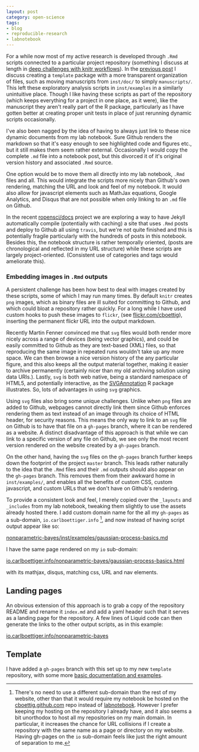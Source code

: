 ```yaml
---
layout: post
category: open-science
tags:
- blog
- reproducible-research
- labnotebook
---
```



For a while now most of my active research is developed through `.Rmd`
scripts connected to a particular project repository (something I discuss
at length in [deep challenges with knitr workflows](http://www.carlboettiger.info/2014/05/05/knitr-workflow-challenges.html)). In the [previous
post](http://www.carlboettiger.info/2014/05/06/steps-to-a-more-portable-workflow.html) I discuss creating a `template` package with a more transparent
organization of files, such as moving manuscripts from `inst/doc/` to
simply `manuscripts/`.  This left these exploratory analysis scripts in
`inst/examples` in a similarly unintuitive place.  Though I like having
these scripts as part of the repository (which keeps everything for
a project in one place, as it were), like the manuscript they aren't
really part of the R package, particularly as I have gotten better at
creating proper unit tests in place of just rerunning dynamic scripts
occasionally.

I've also been nagged by the idea of having to always just link to
these nice dynamic documents from my lab notebook. Sure Github renders
the markdown so that it's easy enough to see highlighted code and
figures etc., but it still makes them seem rather external.  Occasionally
I would copy the complete `.md` file into a notebook post, but this
divorced it of it's original version history and associated `.Rmd`
source.

One option would be to move them all directly into my lab notebook,
`.Rmd` files and all.  This would integrate the scripts more nicely
than Github's own rendering, matching the URL and look and feel
of my notebook. It would also allow for javascript elements such as MathJax
equations, Google Analytics, and Disqus that are not possible when
only linking to an `.md` file on Github.

In the recent [ropensci/docs](https://github.com/ropensci/docs) project
we are exploring a way to have Jekyll automatically compile (potentially
with caching) a site that uses `.Rmd` posts and deploy to Github
all using `travis`, but we're not quite finished and this is
potentially fragile particularly with the hundreds of posts in
this notebook. Besides this, the notebook structure is rather temporally
oriented, (posts are chronological and reflected in my URL structure)
while these scripts are largely project-oriented. (Consistent use of
categories and tags would ameliorate this).


### Embedding images in `.Rmd` outputs

A persistent challenge has been how best to deal with images created by
these scripts, some of which I may run many times. By default `knitr`
creates `png` images, which as binary files are ill suited for committing
to Github, and which could bloat a repository rather quickly.  For
a long while I have used custom hooks to push these images to `flickr`,
(see [flickr.com/cboettig](http://flickr.com/cboettig)), inserting the
permanent flickr URL into the output markdown.

Recently Martin Fenner convinced me that `svg` files would both render
more nicely across a range of devices (being vector graphics), and
could be easily committed to Github as they are text-based (XML) files,
so that reproducing the same image in repeated runs wouldn't take
up any more space.  We can then browse a nice version history of the
any particular figure, and this also keeps all the output material together,
making it easier to archive permanently (certainly nicer than my old
archiving solution using data URIs.). Lastly, `svg` is both web native,
being a standard namespace of HTML5, and potentially interactive, as the
[SVGAnnotation](http://www.omegahat.org/SVGAnnotation/) R package illustrates.  So, lots of advantages in using `svg`
graphics.

Using `svg` files also bring some unique challenges.  Unlike when `png`
files are added to Github, webpages cannot directly link them since
Github enforces rendering them as text instead of an image through its
choice of HTML header, for security reasons. This means the only way
to link to an `svg` file on Github is to have that file on a `gh-pages`
branch, where it can be rendered as a website.  A distinct disadvantage
of this approach is that while we can link to a specific version of
any file on Github, we see only the most recent version rendered
on the website created by a `gh-pages` branch.

On the other hand, having the `svg` files on the `gh-pages` branch further
keeps down the footprint of the project `master` branch.  This leads
rather naturally to the idea that the `.Rmd` files and their `.md`
outputs should also appear on the `gh-pages` branch.  This removes them
from their awkward home in `inst/examples/`, and enables all the
benefits of custom CSS, custom javascript, and custom URLs that we
don't have on Github's rendering.

To provide a consistent look and feel, I merely copied over the `_layouts`
and `_includes` from my lab notebook, tweaking them slightly to
use the assets already hosted there. I add custom domain name for the
all my `gh-pages` as a sub-domain, `io.carlboettiger.info` [^1], and now instead of having script
output appear like so:

[nonparametric-bayes/inst/examples/gaussian-process-basics.md](https://github.com/cboettig/nonparametric-bayes/blob/7dd8fc444cb9d20d839286eac8068b3099ea9b6a/inst/examples/gaussian-process-basics.md)

I have the same page rendered on my `io` sub-domain:

[io.carlboettiger.info/nonparametric-bayes/gaussian-process-basics.html](http://io.carlboettiger.info/nonparametric-bayes/gaussian-process-basics.html)

with its mathjax, disqus, matching css, URL and nav elements.

Landing pages
-------------

An obvious extension of this approach is to grab a copy of the repository
README and rename it `index.md` and add a yaml header such that it serves
as a landing page for the repository.  A few lines of Liquid code
can then generate the links to the other output scripts, as in this example:

[io.carlboettiger.info/nonparametric-bayes](http://io.carlboettiger.info/nonparametric-bayes/)


Template
--------

I have added a `gh-pages` branch with this set up to my new `template` repository,
with some more [basic documentation and examples](http://io.carlboettiger.info/template/README).


[^1]: There's no need to use a different sub-domain than the rest of my
website, other than that it would require my notebook be hosted on
the [cboettig.github.com](https://github.com/cboettig/cboettig.github.com)
repo instead of [labnotebook](https://github.com/cboettig/labnotebook).
However I prefer keeping my hosting on the repository I already have,
and it also seems a bit unorthodox to host all my repositories on my
main domain.  In particular, it increases the chance for URL collisions
if I create a repository with the same name as a page or directory
on my website.  Having gh-pages on the `io` sub-domain feels like just
the right amount of separation to me.






